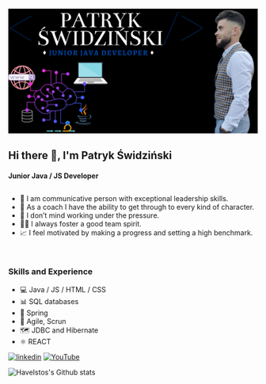 ![Junior Java / JS Developer](https://github.com/HaveIstos/HaveIstos/blob/main/1.png)
## Hi there 👋, I'm Patryk Świdziński
#### Junior Java / JS Developer

##
- 🎤  I am communicative person with exceptional leadership skills.
- 🎯  As a coach I have the ability to get through to every kind of character.
- 🧘  I don’t mind working under the pressure.
- 🙋‍♂️  I always foster a good team spirit.
- 📈  I feel motivated by making a progress and setting a high benchmark.
<br />

### Skills and Experience

*  💻 Java / JS / HTML / CSS
*  📊 SQL databases
*  📲 Spring
*  👥 Agile, Scrun
*  🗺 JDBC and Hibernate
*  ⚛️ REACT



[<img src='https://cdn.jsdelivr.net/npm/simple-icons@3.0.1/icons/linkedin.svg' alt='linkedin' height='40'>](https://www.linkedin.com/in/patryk-świdziński-62814a201/) 
[<img src='https://cdn.jsdelivr.net/npm/simple-icons@3.0.1/icons/youtube.svg' alt='YouTube' height='40'>](https://www.youtube.com/channel/UCvhu_YxRc1VbNFsohntTQHQ)  


<img align="left" alt="HaveIstos's Github stats" src="https://github-readme-stats.vercel.app/api?username=HaveIstos&show_icons=true&theme=radical" />


<!---
HaveIstos/HaveIstos is a ✨ special ✨ repository because its `README.md` (this file) appears on your GitHub profile.
You can click the Preview link to take a look at your changes.
--->
